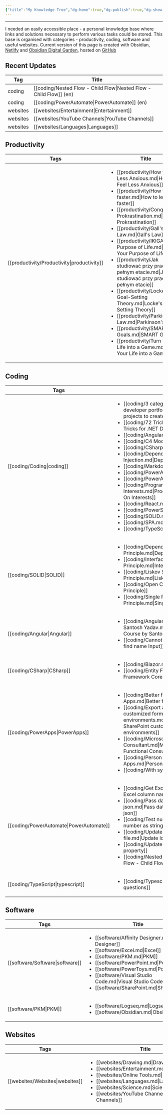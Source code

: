 ```yaml
---
{"title":"My Knowledge Tree","dg-home":true,"dg-publish":true,"dg-show-local-graph":false,"dg-show-backlinks":false,"permalink":"/my-knowledge-tree/","tags":"gardenEntry","dgShowBacklinks":false,"dgShowLocalGraph":false,"dgPassFrontmatter":true}
---
```


---
I needed an easily accessible place - a personal knowledge base where links and solutions necessary to perform various tasks could be stored. 
This base is organised with categories - productivity, coding, software and useful websites. Current version of this page is created with Obsidian, [Netlify](https://app.netlify.com/) and [Obsidian Digital Garden](https://github.com/oleeskild/obsidian-digital-garden), hosted on [GitHub](https://github.com)

## Recent Updates

| Tag      | Title                                                                 |
| -------- | --------------------------------------------------------------------- |
| coding   | [[coding/Nested Flow - Child Flow\|Nested Flow - Child Flow]] (en) |
| coding   | [[coding/PowerAutomate\|PowerAutomate]] (en)                       |
| websites | [[websites/Entertainment\|Entertainment]]                          |
| websites | [[websites/YouTube Channels\|YouTube Channels]]                    |
| websites | [[websites/Languages\|Languages]]                                  |


## Productivity

| Tags             | Title                                                                                                                                                                                                                                                                                                                                                                                                                                                                                                                                                                                                                                                                                                                                                                                                   |
| ---------------- | ------------------------------------------------------------------------------------------------------------------------------------------------------------------------------------------------------------------------------------------------------------------------------------------------------------------------------------------------------------------------------------------------------------------------------------------------------------------------------------------------------------------------------------------------------------------------------------------------------------------------------------------------------------------------------------------------------------------------------------------------------------------------------------------------------- |
| [[productivity/Productivity\|productivity]] | <ul><li>[[productivity/How to Feel Less Anxious.md\\|How to Feel Less Anxious]]</li><li>[[productivity/How to learn faster.md\\|How to learn faster]]</li><li>[[productivity/Conquer Prokrastination.md\\|Conquer Prokrastination]]</li><li>[[productivity/Gall's Law.md\\|Gall's Law]]</li><li>[[productivity/IKIGAI Your Purpose of Life.md\\|IKIGAI Your Purpose of Life]]</li><li>[[productivity/Jak studiować przy pracy na pełnym etacie.md\\|Jak studiować przy pracy na pełnym etacie]]</li><li>[[productivity/Locke's Goal-Setting Theory.md\\|Locke's Goal-Setting Theory]]</li><li>[[productivity/Parkinson's Law.md\\|Parkinson's Law]]</li><li>[[productivity/SMART Goals.md\\|SMART Goals]]</li><li>[[productivity/Turn Your Life into a Game.md\\|Turn Your Life into a Game]]</li></ul> |


## Coding

| Tags              | Title                                                                                                                                                                                                                                                                                                                                                                                                                                                                                                                                                                                                                                                                                                                                                                                                                                                                                         |
| ----------------- | --------------------------------------------------------------------------------------------------------------------------------------------------------------------------------------------------------------------------------------------------------------------------------------------------------------------------------------------------------------------------------------------------------------------------------------------------------------------------------------------------------------------------------------------------------------------------------------------------------------------------------------------------------------------------------------------------------------------------------------------------------------------------------------------------------------------------------------------------------------------------------------------- |
| [[coding/Coding\|coding]]        | <ul><li>[[coding/3 categories of projects to create for developer portfolio.md\\|3 categories of projects to create for developer portfolio]]</li><li>[[coding/72 Tricks for .NET Developers.md\\|72 Tricks for .NET Developers]]</li><li>[[coding/Angular.md\\|Angular]]</li><li>[[coding/C4 Model.md\\|C4 Model]]</li><li>[[coding/CSharp.md\\|CSharp]]</li><li>[[coding/Dependency Injection.md\\|Dependency Injection]]</li><li>[[coding/Markdown.md\\|Markdown]]</li><li>[[coding/PowerAutomate.md\\|PowerAutomate]]</li><li>[[coding/PowerApps.md\\|PowerApps]]</li><li>[[coding/Programming Languages Based On Interests.md\\|Programming Languages Based On Interests]]</li><li>[[coding/React.md\\|React]]</li><li>[[coding/PowerShell.md\\|PowerShell]]</li><li>[[coding/SOLID.md\\|SOLID]]</li><li>[[coding/SPA.md\\|SPA]]</li><li>[[coding/TypeScript.md\\|TypeScript]]</li></ul> |
| [[coding/SOLID\|SOLID]]         | <ul><li>[[coding/Dependency Inversion Principle.md\\|Dependency Inversion Principle]]</li><li>[[coding/Interface Separation Principle.md\\|Interface Separation Principle]]</li><li>[[coding/Liskov Substitution Principle.md\\|Liskov Substitution Principle]]</li><li>[[coding/Open Close Principle.md\\|Open Close Principle]]</li><li>[[coding/Single Responsibility Principle.md\\|Single Responsibility Principle]]</li></ul>                                                                                                                                                                                                                                                                                                                                                                                                                                                           |
| [[coding/Angular\|Angular]]       | <ul><li>[[coding/Angular for beginners Course by Santosh Yadav.md\\|Angular for beginners Course by Santosh Yadav]]</li><li>[[coding/Cannot find name Input.md\\|Cannot find name Input]]</li></ul>                                                                                                                                                                                                                                                                                                                                                                                                                                                                                                                                                                                                                                                                                           |
| [[coding/CSharp\|CSharp]]        | <ul><li>[[coding/Blazor.md\\|Blazor]]</li><li>[[coding/Entity Framework Core.md\\|Entity Framework Core]]</li></ul>                                                                                                                                                                                                                                                                                                                                                                                                                                                                                                                                                                                                                                                                                                                                                                           |
| [[coding/PowerApps\|PowerApps]]     | <ul><li>[[coding/Better forms in Power Apps.md\\|Better forms in Power Apps]]</li><li>[[coding/Export and import SharePoint customized form between environments.md\\|Export and import SharePoint customized form between environments]]</li><li>[[coding/Microsoft Power Platform Functional Consultant.md\\|Microsoft Power Platform Functional Consultant]]</li><li>[[coding/Person or Group in Power Apps.md\\|Person or Group in Power Apps]]</li><li>[[coding/With syntax.md\\|With syntax]]</li></ul>                                                                                                                                                                                                                                                                                                                                                                                 |
| [[coding/PowerAutomate\|PowerAutomate]] | <ul><li>[[coding/Get Excel column names.md\\|Get Excel column names]]</li><li>[[coding/Pass date to SharePoint list using json.md\\|Pass date to SharePoint list using json]]</li><li>[[coding/Test number as string.md\\|Test number as string]]</li><li>[[coding/Update locked properties of a file.md\\|Update locked properties of a file]]</li><li>[[coding/Update json property.md\\|Update json property]]</li><li>[[coding/Nested Flow - Child Flow.md\\|Nested Flow - Child Flow]]</li></ul>                                                                                                                                                                                                                                                                                                                                                                                         |
| [[coding/TypeScript\|typescript]]    | <ul><li>[[coding/Typescript questions.md\\|Typescript questions]]</li></ul>                                                                                                                                                                                                                                                                                                                                                                                                                                                                                                                                                                                                                                                                                                                                                                                                                   |


## Software
| Tags         | Title                                                                                                                                                                                                                                                                                                                                                         |
| ------------ | ------------------------------------------------------------------------------------------------------------------------------------------------------------------------------------------------------------------------------------------------------------------------------------------------------------------------------------------------------------- |
| [[software/Software\|software]] | <ul><li>[[software/Affinity Designer.md\\|Affinity Designer]]</li><li>[[software/Excel.md\\|Excel]]</li><li>[[software/PKM.md\\|PKM]]</li><li>[[software/PowerPoint.md\\|PowerPoint]]</li><li>[[software/PowerToys.md\\|PowerToys]]</li><li>[[software/Visual Studio Code.md\\|Visual Studio Code]]</li><li>[[software/SharePoint.md\\|SharePoint]]</li></ul> |
| [[software/PKM\|PKM]]      | <ul><li>[[software/Logseq.md\\|Logseq]]</li><li>[[software/Obsidian.md\\|Obsidian]]</li></ul>                                                                                                                                                                                                                                                                 |


## Websites
| Tags         | Title                                                                                                                                                                                                                                                                                                             |
| ------------ | ----------------------------------------------------------------------------------------------------------------------------------------------------------------------------------------------------------------------------------------------------------------------------------------------------------------- |
| [[websites/Websites\|websites]] | <ul><li>[[websites/Drawing.md\\|Drawing]]</li><li>[[websites/Entertainment.md\\|Entertainment]]</li><li>[[websites/Online Tools.md\\|Online Tools]]</li><li>[[websites/Languages.md\\|Languages]]</li><li>[[websites/Science.md\\|Science]]</li><li>[[websites/YouTube Channels.md\\|YouTube Channels]]</li></ul> |

